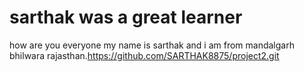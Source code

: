 # sarthak was a great learner
 how are you everyone my name is sarthak and i am from mandalgarh bhilwara rajasthan.https://github.com/SARTHAK8875/project2.git